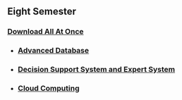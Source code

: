## Eight Semester

### [Download All At Once](https://samriddhicollegeedunp-my.sharepoint.com/:f:/g/personal/wilsonshrestha_samriddhicollege_edu_np/EoBAUL2j-nFAjgeaApLKyMEBMiSEXfwk8LUUo3Narc3RXw?e=NABc7S)

- ### [Advanced Database](https://github.com/WilcyWilson/CSIT-All/tree/master/EighthSemester/AdvancedDatabase#readme)

- ### [Decision Support System and Expert System](https://github.com/WilcyWilson/CSIT-All/tree/master/EighthSemester/DecisionSuppportSystemAndExpertSystem#readme)

- ### [Cloud Computing](https://github.com/WilcyWilson/CSIT-All/tree/master/EighthSemester/CloudComputing#readme)


